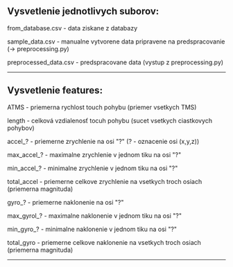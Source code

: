 Vysvetlenie jednotlivych suborov:
----------------------------------------

from_database.csv - data ziskane z databazy

sample_data.csv - manualne vytvorene data pripravene na predspracovanie (-> preprocessing.py)

preprocessed_data.csv - predspracovane data (vystup z preprocessing.py)

----------------------------------------


Vysvetlenie features:
----------------------------------------

ATMS - priemerna rychlost touch pohybu (priemer vsetkych TMS)

length - celková vzdialenosť tocuh pohybu (sucet vsetkych ciastkovych pohybov)

accel_? - priemerne zrychlenie na osi "?"
    (? - oznacenie osi (x,y,z))

max_accel_? - maximalne zrychlenie v jednom tiku na osi "?"

min_accel_? - minimalne zrychlenie v jednom tiku na osi "?"

total_accel - priemerne celkove zrychlenie na vsetkych troch osiach (priemerna magnituda)

gyro_? - priemerne naklonenie na osi "?"

max_gyrol_? - maximalne naklonenie v jednom tiku na osi "?"

min_gyro_? - minimalne naklonenie v jednom tiku na osi "?"

total_gyro - priemerne celkove naklonenie na vsetkych troch osiach (priemerna magnituda)

----------------------------------------
